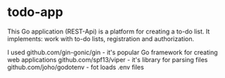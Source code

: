 # todo-app
This Go application (REST-Api) is a platform 
for creating a to-do list.
It implements: work with to-do lists, registration and authorization.

I used 
  github.com/gin-gonic/gin  - it's popular Go framework for creating web applications
  github.com/spf13/viper - it's library for parsing files 
  github.com/joho/godotenv - fot loads .env files
